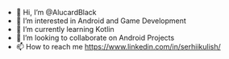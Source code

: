 - 👋 Hi, I’m @AlucardBlack
- 👀 I’m interested in Android and Game Development
- 🌱 I’m currently learning Kotlin
- 💞️ I’m looking to collaborate on Android Projects
- 📫 How to reach me https://www.linkedin.com/in/serhiikulish/

<!---
AlucardBlack/AlucardBlack is a ✨ special ✨ repository because its `README.md` (this file) appears on your GitHub profile.
You can click the Preview link to take a look at your changes.
--->
